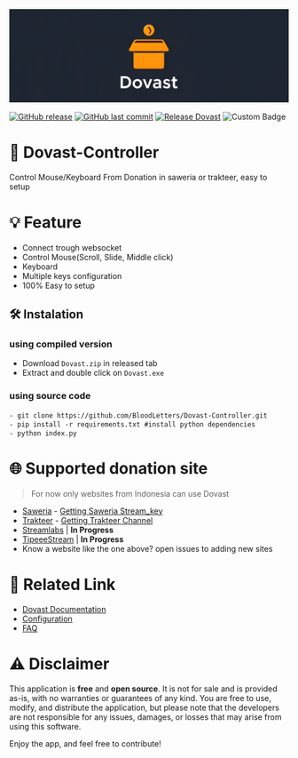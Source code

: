 <img src="assets/banner.jpg" alt="Banner" style="width:800px;">

[![GitHub release](https://img.shields.io/github/v/release/BloodLetters/Dovast-Controller.svg)](https://github.com/BloodLetters/Dovast-Controller/releases)
[![GitHub last commit](https://img.shields.io/github/last-commit/BloodLetters/Dovast-Controller.svg)](https://github.com/BloodLetters/Dovast-Controller/commits/main)
[![Release Dovast](https://github.com/BloodLetters/Dovast-Controller/actions/workflows/main.yml/badge.svg)](https://github.com/BloodLetters/Dovast-Controller/actions/workflows/main.yml)
![Custom Badge](https://img.shields.io/badge/Status-Active-brightgreen)


# 🎁 Dovast-Controller
Control Mouse/Keyboard From Donation in saweria or trakteer, easy to setup

# 💡 Feature
- Connect trough websocket
- Control Mouse(Scroll, Slide, Middle click)
- Keyboard
- Multiple keys configuration
- 100% Easy to setup

## 🛠️ Instalation

### using compiled version
- Download ``Dovast.zip`` in released tab <br>
- Extract and double click on ``Dovast.exe``

### using source code
```
- git clone https://github.com/BloodLetters/Dovast-Controller.git
- pip install -r requirements.txt #install python dependencies
- python index.py
```

# 🌐 Supported donation site
> For now only websites from Indonesia can use Dovast
- [Saweria](https://saweria.co/) - [Getting Saweria Stream_key](https://github.com/BloodLetters/Dovast-Controller/wiki/Service#-saweria)
- [Trakteer](https://trakteer.id/) - [Getting Trakteer Channel](https://github.com/BloodLetters/Dovast-Controller/wiki/Service#-trakteer)
- [Streamlabs](https://streamlabs.com) | **In Progress**
- [TipeeeStream](https://www.tipeeestream.com/) | **In Progress**
- Know a website like the one above? open issues to adding new sites

# 🔗 Related Link
- [Dovast Documentation](https://github.com/BloodLetters/Dovast-Controller/wiki)
- [Configuration](https://github.com/BloodLetters/Dovast-Controller/wiki/Configuration)
- [FAQ](https://github.com/BloodLetters/Dovast-Controller/wiki/FAQ)

# ⚠️ Disclaimer
This application is **free** and **open source**. It is not for sale and is provided as-is,
with no warranties or guarantees of any kind. You are free to use, modify, and distribute the application, but please note that the developers are not responsible for any issues, damages, or losses that may arise from using this software.

Enjoy the app, and feel free to contribute!
